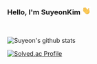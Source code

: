 

<h3> Hello, I'm SuyeonKim <img src="https://github.com/ABSphreak/ABSphreak/blob/master/gifs/Hi.gif" width="20"></h3>



<br/>



  ![Suyeon's github stats](https://github-readme-stats.vercel.app/api?username=Suyeon9911&show_icons=true)


[![Solved.ac Profile](http://mazassumnida.wtf/api/v2/generate_badge?boj=tndus9911)](https://solved.ac/tndus9911/)

</div>
